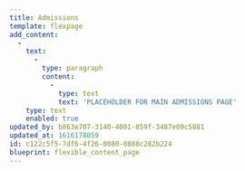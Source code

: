 ```yaml
---
title: Admissions
template: flexpage
add_content:
  -
    text:
      -
        type: paragraph
        content:
          -
            type: text
            text: 'PLACEHOLDER FOR MAIN ADMISSIONS PAGE'
    type: text
    enabled: true
updated_by: b863e707-3140-4001-859f-3487e09c5881
updated_at: 1616178059
id: c122c5f5-7df6-4f26-8080-0888c282b224
blueprint: flexible_content_page
---
```

